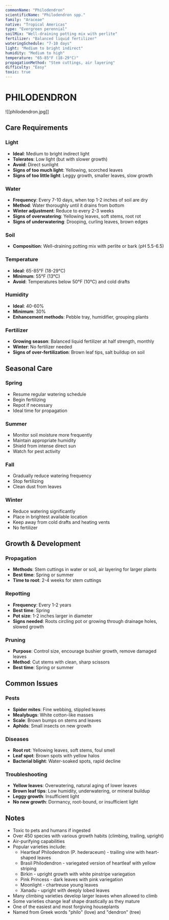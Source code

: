 ```yaml
---
commonName: "Philodendron"
scientificName: "Philodendron spp."
family: "Araceae"
native: "Tropical Americas"
type: "Evergreen perennial"
soilMix: "Well-draining potting mix with perlite"
fertilizer: "Balanced liquid fertilizer"
wateringSchedule: "7-10 days"
light: "Medium to bright indirect"
humidity: "Medium to high"
temperature: "65-85°F (18-29°C)"
propagationMethod: "Stem cuttings, air layering"
difficulty: "Easy"
toxic: true
---
```


# PHILODENDRON
![[philodendron.jpg]]

## Care Requirements

### Light
- **Ideal**: Medium to bright indirect light
- **Tolerates**: Low light (but with slower growth)
- **Avoid**: Direct sunlight
- **Signs of too much light**: Yellowing, scorched leaves
- **Signs of too little light**: Leggy growth, smaller leaves, slow growth

### Water
- **Frequency**: Every 7-10 days, when top 1-2 inches of soil are dry
- **Method**: Water thoroughly until it drains from bottom
- **Winter adjustment**: Reduce to every 2-3 weeks
- **Signs of overwatering**: Yellowing leaves, soft stems, root rot
- **Signs of underwatering**: Drooping, curling leaves, brown edges

### Soil
- **Composition**: Well-draining potting mix with perlite or bark (pH 5.5-6.5)

### Temperature
- **Ideal**: 65-85°F (18-29°C)
- **Minimum**: 55°F (13°C)
- **Avoid**: Temperatures below 50°F (10°C) and cold drafts

### Humidity
- **Ideal**: 40-60%
- **Minimum**: 30%
- **Enhancement methods**: Pebble tray, humidifier, grouping plants

### Fertilizer
- **Growing season**: Balanced liquid fertilizer at half strength, monthly
- **Winter**: No fertilizer needed
- **Signs of over-fertilization**: Brown leaf tips, salt buildup on soil

## Seasonal Care

### Spring
- Resume regular watering schedule
- Begin fertilizing
- Repot if necessary
- Ideal time for propagation

### Summer
- Monitor soil moisture more frequently
- Maintain appropriate humidity
- Shield from intense direct sun
- Watch for pest activity

### Fall
- Gradually reduce watering frequency
- Stop fertilizing
- Clean dust from leaves

### Winter
- Reduce watering significantly
- Place in brightest available location
- Keep away from cold drafts and heating vents
- No fertilizer

## Growth & Development

### Propagation
- **Methods**: Stem cuttings in water or soil, air layering for larger plants
- **Best time**: Spring or summer
- **Time to root**: 2-4 weeks for stem cuttings

### Repotting
- **Frequency**: Every 1-2 years
- **Best time**: Spring
- **Pot size**: 1-2 inches larger in diameter
- **Signs needed**: Roots circling pot or growing through drainage holes, slowed growth

### Pruning
- **Purpose**: Control size, encourage bushier growth, remove damaged leaves
- **Method**: Cut stems with clean, sharp scissors
- **Best time**: Spring or summer

## Common Issues

### Pests
- **Spider mites**: Fine webbing, stippled leaves
- **Mealybugs**: White cotton-like masses
- **Scale**: Brown bumps on stems and leaves
- **Aphids**: Small insects on new growth

### Diseases
- **Root rot**: Yellowing leaves, soft stems, foul smell
- **Leaf spot**: Brown spots with yellow halos
- **Bacterial blight**: Water-soaked spots, rapid decline

### Troubleshooting
- **Yellow leaves**: Overwatering, natural aging of lower leaves
- **Brown leaf tips**: Low humidity, underwatering, or mineral buildup
- **Leggy growth**: Insufficient light
- **No new growth**: Dormancy, root-bound, or insufficient light

## Notes
- Toxic to pets and humans if ingested
- Over 450 species with various growth habits (climbing, trailing, upright)
- Air-purifying capabilities
- Popular varieties include:
  - Heartleaf Philodendron (P. hederaceum) - trailing vine with heart-shaped leaves
  - Brasil Philodendron - variegated version of heartleaf with yellow striping
  - Birkin - upright growth with white pinstripe variegation
  - Pink Princess - dark leaves with pink variegation
  - Moonlight - chartreuse young leaves
  - Xanadu - upright with deeply lobed leaves
- Many climbing varieties develop larger leaves when allowed to climb
- Some varieties change leaf shape drastically as they mature
- One of the easiest and most forgiving houseplants
- Named from Greek words "philo" (love) and "dendron" (tree)